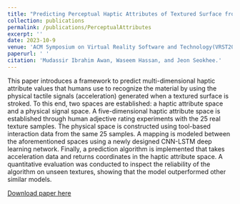 ```yaml
---
title: "Predicting Perceptual Haptic Attributes of Textured Surface from Tactile Data Based on Deep CNN-LSTM Network"
collection: publications
permalink: /publications/PerceptualAttributes
excerpt: ''
date: 2023-10-9
venue: 'ACM Symposium on Virtual Reality Software and Technology(VRST2023)'
paperurl: ' '
citation: 'Mudassir Ibrahim Awan, Waseem Hassan, and Jeon Seokhee.'
---
```



This paper introduces a framework to predict multi-dimensional
haptic attribute values that humans use to recognize the material
by using the physical tactile signals (acceleration) generated
when a textured surface is stroked. To this end, two spaces are
established: a haptic attribute space and a physical signal space.
A five-dimensional haptic attribute space is established through
human adjective rating experiments with the 25 real texture samples.
The physical space is constructed using tool-based interaction
data from the same 25 samples. A mapping is modeled between the
aforementioned spaces using a newly designed CNN-LSTM deep
learning network. Finally, a prediction algorithm is implemented
that takes acceleration data and returns coordinates in the haptic
attribute space. A quantitative evaluation was conducted to inspect
the reliability of the algorithm on unseen textures, showing that
the model outperformed other similar models.

[Download paper here](http://mudassir-awan.github.io/files/Predicting_Perceptual_Haptic_Attributes.pdf)

